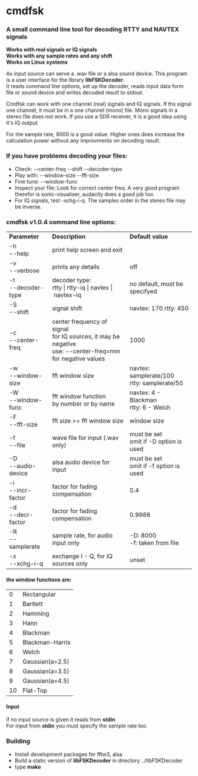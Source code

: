 # cmdfsk

<h3>A small command line tool for decoding RTTY and NAVTEX signals</h3>

**Works with real signals or IQ signals**<br>
**Works with any sample rates and any shift**<br>
**Works on Linux systems**

As input source can serve a .wav file or a alsa sound device. 
This program is a user interface for the library **libFSKDecoder**.<br>
It reads command line options, set up the decoder, reads input data form file or sound device and writes
 decoded result to stdout.

Cmdfsk can work with one channel (real) signals and IQ signals. If ths signal one channel, 
it must be in a one channel (mono) file. Mono signals in a stereo file does not work.
If you use a SDR receiver, it is a good idea using it's IQ output.

For the sample rate, 8000 is a good value. Higher ones does increase the calculation power 
without any improvments on decoding result.


<h3>If you have problems decoding your files:</h3>

* Check:       --center-freq  --shift  --decoder-type
* Play with:   --window-size  --fft-size
* Fine tune:   --window-func
* Inspect your file: Look for correct center freq.
A very good program therefor is sonic-visualiser, audacity does a good job too.
* For IQ signals, test -xchg-i-q. The samples order in the stereo file may be inverse.


<h3>cmdfsk v1.0.4 command line options:</h3>


<table>
<tr><td><b>Parameter</b></td><td><b>Description</b></td><td><b>Default value</b></td></tr>
    <tr><td>-h<br>--help</td><td>                  print help screen and exit</td><td></td></tr>
<tr><td>-v<br>--verbose</td><td>prints any details</td><td>off</td></tr>
<tr><td>-t<br>--decoder-type</td><td>decoder&nbsp;type:<br>rtty&nbsp;|&nbsp;rtty-iq&nbsp;|&nbsp;navtex&nbsp;|&nbsp;navtex-iq</td><td>no default, must be specifyed</td></tr>
<tr><td>-S<br>--shift</td><td>signal shift</td><td>navtex: 170  rtty: 450</td></tr>
<tr><td>-c<br>--center-freq</td><td>center frequency of signal<br>for IQ sources, it may be negative<br>use: --center-freq=nnn for negative values</td><td>1000</td></tr>
<tr><td>-w<br>--window-size</td><td>fft window size</td><td>navtex: samplerate/100<br>rtty: samplerate/50</td></tr>
<tr><td>-W<br>--window-func</td><td>fft window function<br>by number or by name</td><td>navtex: 4 - Blackman<br>rtty: 6 - Welch</td></tr>
<tr><td>-F<br>--fft-size</td><td>fft size >= fft window size</td><td>window size</td></tr>
<tr><td>-f<br>--file</td><td>wave file for input (.wav only)</td><td>must be set<br>omit if -D option is used</td></tr>
<tr><td>-D<br>--audio-device</td><td>alsa audio device for input</td><td>must be set<br>omit if -f option is used</td></tr>
<tr><td>-i<br>--incr-factor</td><td>factor for fading compensation</td><td>0.4</td></tr>
<tr><td>-d<br>--decr-factor</td><td>factor for fading compensation</td><td>0.9988</td></tr>
<tr><td>-R<br>--samplerate</td><td>sample rate, for audio input only</td><td>-D: 8000<br>-f: taken from file</td></tr>
<tr><td>-x<br>--xchg-i-q</td><td>exchange I - Q, for IQ sources only</td><td>unset</td></tr>
</table>

#### the window functions are:
<table>
<tr><td>0</td><td>Rectangular</td></tr>
<tr><td>1</td><td>Bartlett</td></tr>
<tr><td>2</td><td>Hamming</td></tr>
<tr><td>3</td><td>Hann</td></tr>
<tr><td>4</td><td>Blackman</td></tr>
<tr><td>5</td><td>Blackman-Harris</td></tr>
<tr><td>6</td><td>Welch</td></tr>
<tr><td>7</td><td>Gaussian(a=2.5)</td></tr>
<tr><td>8</td><td>Gaussian(a=3.5)</td></tr>
<tr><td>9</td><td>Gaussian(a=4.5)</td></tr>
<tr><td>10</td><td>Flat-Top</td></tr>
</table>

#### Input
if no input source is given it reads from <b>stdin</b><br>
For input from <b>stdin</b> you must specify the sample rate too.


### Building

* Install development packages for fftw3, alsa
* Build a static version of <b>libFSKDecoder</b> in directory ../libFSKDecoder
* type <b>make</b>
